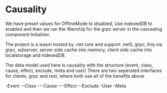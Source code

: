 # Causality

We have preset values for OfflineMode to disabled, Use indexedDB to enabled and then we ran the WarmUp for the grpc server in the cascading component Initializer.

The project is a wasm hosted by .net core and support .net5, grpc, linq via grpc, sqlserver, server side cache into memory, client side cache into localstorage and indexedDB.

The data model used here is causality with the structure (event, class, cause, effect, exclude, meta and user)
There are two seperated interfaces for clients, grpc and rest, where both use all of the benefits above

-Event
--Class
---Cause
---Effect
--Exclude
-User
-Meta

